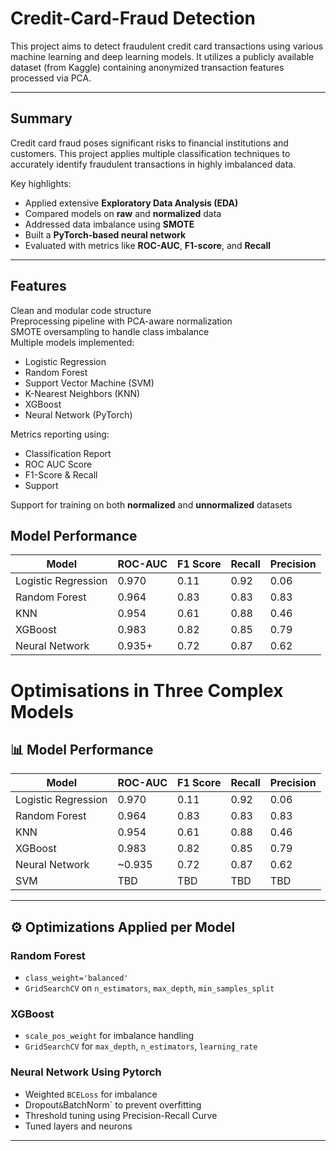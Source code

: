 # Credit-Card-Fraud Detection

This project aims to detect fraudulent credit card transactions using various machine learning and deep learning models. It utilizes a publicly available dataset (from Kaggle) containing anonymized transaction features processed via PCA.

---

## Summary

Credit card fraud poses significant risks to financial institutions and customers. This project applies multiple classification techniques to accurately identify fraudulent transactions in highly imbalanced data.

Key highlights:
- Applied extensive **Exploratory Data Analysis (EDA)**
- Compared models on **raw** and **normalized** data
- Addressed data imbalance using **SMOTE**
- Built a **PyTorch-based neural network**
- Evaluated with metrics like **ROC-AUC**, **F1-score**, and **Recall**

---

##  Features

 Clean and modular code structure  
 Preprocessing pipeline with PCA-aware normalization  
 SMOTE oversampling to handle class imbalance  
 Multiple models implemented:
- Logistic Regression
- Random Forest
- Support Vector Machine (SVM)
- K-Nearest Neighbors (KNN)
- XGBoost
- Neural Network (PyTorch)

Metrics reporting using:
- Classification Report
- ROC AUC Score
- F1-Score & Recall
- Support

 Support for training on both **normalized** and **unnormalized** datasets  


##  Model Performance 


| Model               | ROC-AUC | F1 Score | Recall | Precision |
|--------------------|---------|----------|--------|-----------|
| Logistic Regression| 0.970   | 0.11     | 0.92   | 0.06      |
| Random Forest      | 0.964   | 0.83     | 0.83   | 0.83      |
| KNN                | 0.954   | 0.61     | 0.88   | 0.46      |
| XGBoost            | 0.983   | 0.82     | 0.85   | 0.79      |
| Neural Network     | 0.935+ | 0.72     | 0.87   | 0.62      |

# Optimisations in Three Complex Models
## 📊 Model Performance

| Model               | ROC-AUC | F1 Score | Recall | Precision |
|--------------------|---------|----------|--------|-----------|
| Logistic Regression| 0.970   | 0.11     | 0.92   | 0.06      |
| Random Forest      | 0.964   | 0.83     | 0.83   | 0.83      |
| KNN                | 0.954   | 0.61     | 0.88   | 0.46      |
| XGBoost            | 0.983   | 0.82     | 0.85   | 0.79      |
| Neural Network     | ~0.935  | 0.72     | 0.87   | 0.62      |
| SVM                | TBD     | TBD      | TBD    | TBD       |

---

## ⚙️ Optimizations Applied per Model


###  Random Forest
-  `class_weight='balanced'`
-  `GridSearchCV` on `n_estimators`, `max_depth`, `min_samples_split`

###  XGBoost

- `scale_pos_weight` for imbalance handling
- `GridSearchCV` for `max_depth`, `n_estimators`, `learning_rate`

###  Neural Network Using Pytorch
-  Weighted `BCELoss` for imbalance
-  Dropout` & `BatchNorm` to prevent overfitting
-  Threshold tuning using Precision-Recall Curve
-  Tuned layers and neurons





---

